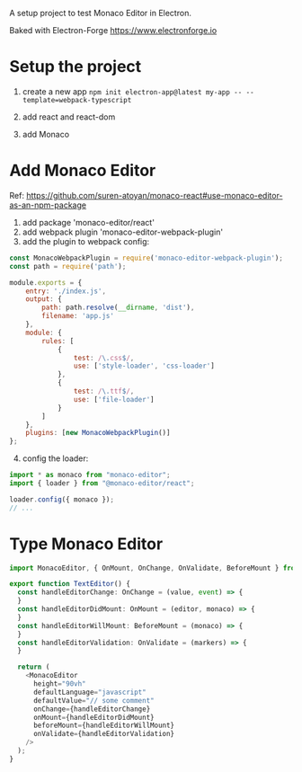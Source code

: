 
A setup project to test Monaco Editor in Electron.

Baked with Electron-Forge https://www.electronforge.io


# Setup the project
1. create a new app
`npm init electron-app@latest my-app -- --template=webpack-typescript`

2. add react and react-dom
3. add Monaco

# Add Monaco Editor

Ref: https://github.com/suren-atoyan/monaco-react#use-monaco-editor-as-an-npm-package

1. add package 'monaco-editor/react'
2. add webpack plugin 'monaco-editor-webpack-plugin'
3. add the plugin to webpack config:
```javascript
const MonacoWebpackPlugin = require('monaco-editor-webpack-plugin');
const path = require('path');

module.exports = {
	entry: './index.js',
	output: {
		path: path.resolve(__dirname, 'dist'),
		filename: 'app.js'
	},
	module: {
		rules: [
			{
				test: /\.css$/,
				use: ['style-loader', 'css-loader']
			},
			{
				test: /\.ttf$/,
				use: ['file-loader']
			}
		]
	},
	plugins: [new MonacoWebpackPlugin()]
};
```

4. config the loader:
```javascript
import * as monaco from "monaco-editor";
import { loader } from "@monaco-editor/react";

loader.config({ monaco });
// ...
```

# Type Monaco Editor

```typescript
import MonacoEditor, { OnMount, OnChange, OnValidate, BeforeMount } from "@monaco-editor/react";

export function TextEditor() {
  const handleEditorChange: OnChange = (value, event) => {
  }
  const handleEditorDidMount: OnMount = (editor, monaco) => {
  }
  const handleEditorWillMount: BeforeMount = (monaco) => {
  }
  const handleEditorValidation: OnValidate = (markers) => {
  }

  return (
    <MonacoEditor
      height="90vh"
      defaultLanguage="javascript"
      defaultValue="// some comment"
      onChange={handleEditorChange}
      onMount={handleEditorDidMount}
      beforeMount={handleEditorWillMount}
      onValidate={handleEditorValidation}
    />
  );
}
```